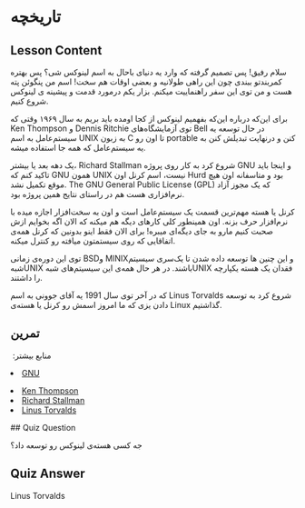# تاریخچه

## Lesson Content

سلام رفیق! پس  تصمیم گرفته که وارد یه دنیای  باحال به اسم لینوکس شی؟ پس بهتره کمربندتو ببندی چون این راهی طولانیه و بعضی اوقات هم سخت! اسم من پنگوئن پته هست و من توی این سفر راهنماییت میکنم. بزار یکم درمورد قدمت و پیشینه ی لینوکس شروع کنیم.

برای این‌که درباره این‌که بفهمیم لینوکس از کجا اومده باید بریم به سال ۱۹۶۹ وقتی که Ken Thompson و Dennis Ritchie توی آزمایشگاه‌های Bell در حال توسعه یه سیستم‌عامل به اسم UNIX به زبون C تا اون رو portable کنن و درنهایت تبدیلش کنن به یه سیستم‌عامل که همه جا استفاده میشه.

یک دهه بعد یا بیشتر، Richard Stallman شروع کرد به کار روی پروژه GNU و اینجا باید تاکید کنم که GNU همون UNIX نیست، اسم کرنل اون Hurd بود و متاسفانه اون هیچ موقع تکمیل نشد. The GNU General Public License (GPL) که یک مجوز آزاد نرم‌افزاری هست هم در راستای نتایج همین پروژه بود.

کرنل یا هسته مهم‌ترین قسمت یک سیستم‌عامل است و اون به سخت‌افزار اجازه میده با نرم‌افزار حرف بزنه. اون همینطور کلی ‌کار‌های دیگه هم میکنه که الان اگه بخوایم ازش صحبت کنیم مارو به جای دیگه‌ای میبره! برای الان فقط اینو بدونین که کرنل همه‌ی اتفاقایی که روی سیستمتون میافته رو کنترل میکنه.

توی این دوره‌ی زمانی BSDو MINIXو این چنین ها توسعه داده شدن تا یک‌سری سیسیتم شبهUNIX باشند. در هر حال همه‌ی این سیسیتم‌های شبهUNIX فقدان یک هسته یکپارچه را داشتند. 

که در آخر توی سال 1991 یه آقای جوونی به اسم Linus Torvalds شروع کرد به توسعه دادن یزی که ما امروز اسمش رو کرنل یا هسته‌ی Linux گذاشتیم.


## تمرین

منابع بیشتر:
‏<li><a href='https://www.gnu.org/home.en.html'>GNU</a></li>
<li><a href='https://en.wikipedia.org/wiki/Ken_Thompson'>Ken Thompson</a></li>
<li><a href='https://stallman.org/'>Richard Stallman</a></li>
<li><a href='https://en.wikipedia.org/wiki/Linus_Torvalds'>Linus Torvalds</a></li>

‏## Quiz Question

جه کسی هسته‌ی لینوکس رو توسعه داد؟
## Quiz Answer

Linus Torvalds